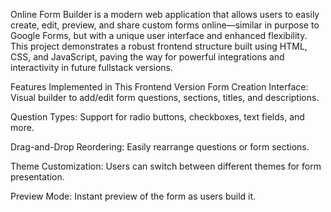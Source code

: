 Online Form Builder is a modern web application that allows users to easily create, edit, preview, and share custom forms online—similar in purpose to Google Forms, but with a unique user interface and enhanced flexibility. This project demonstrates a robust frontend structure built using HTML, CSS, and JavaScript, paving the way for powerful integrations and interactivity in future fullstack versions.

Features Implemented in This Frontend Version
Form Creation Interface: Visual builder to add/edit form questions, sections, titles, and descriptions.

Question Types: Support for radio buttons, checkboxes, text fields, and more.

Drag-and-Drop Reordering: Easily rearrange questions or form sections.

Theme Customization: Users can switch between different themes for form presentation.

Preview Mode: Instant preview of the form as users build it.
